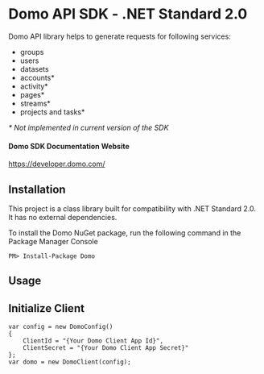# Domo API SDK - .NET Standard 2.0

Domo API library helps to generate requests for following services:

 * groups
 * users
 * datasets
 * accounts*
 * activity*
 * pages*
 * streams*
 * projects and tasks*

_* Not implemented in current version of the SDK_
 
#### Domo SDK Documentation Website
https://developer.domo.com/

## Installation

This project is a class library built for compatibility with .NET Standard 2.0.  It has no external dependencies.

To install the Domo NuGet package, run the following command in the Package Manager Console
```
PM> Install-Package Domo
```

##  Usage

## Initialize Client
```Csharp
var config = new DomoConfig()
{
    ClientId = "{Your Domo Client App Id}",
    ClientSecret = "{Your Domo Client App Secret}"
};
var domo = new DomoClient(config);
```